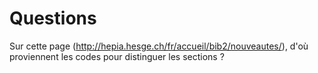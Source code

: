 # Questions
Sur cette page (http://hepia.hesge.ch/fr/accueil/bib2/nouveautes/), d'où proviennent les codes pour distinguer les sections ?